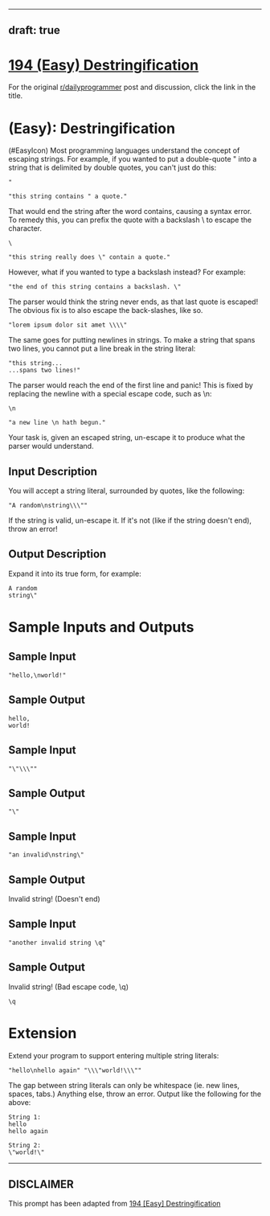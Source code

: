---
draft: true
----

# [194 (Easy) Destringification](https://www.reddit.com/r/dailyprogrammer/comments/2q2xnc/20141222_challenge_194_easy_destringification/)

For the original [r/dailyprogrammer](https://www.reddit.com/r/dailyprogrammer/) post and discussion, click the link in the title.

#  (Easy): Destringification
(#EasyIcon)
Most programming languages understand the concept of escaping strings. For example, if you wanted to put a double-quote " into a string that is delimited by double quotes, you can't just do this:


```
"
```

```
"this string contains " a quote."
```
That would end the string after the word contains, causing a syntax error. To remedy this, you can prefix the quote with a backslash \ to escape the character.


```
\
```

```
"this string really does \" contain a quote."
```
However, what if you wanted to type a backslash instead? For example:


```
"the end of this string contains a backslash. \"
```
The parser would think the string never ends, as that last quote is escaped! The obvious fix is to also escape the back-slashes, like so.


```
"lorem ipsum dolor sit amet \\\\"
```
The same goes for putting newlines in strings. To make a string that spans two lines, you cannot put a line break in the string literal:


```
"this string...
...spans two lines!"
```
The parser would reach the end of the first line and panic! This is fixed by replacing the newline with a special escape code, such as \n:


```
\n
```

```
"a new line \n hath begun."
```
Your task is, given an escaped string, un-escape it to produce what the parser would understand.

## Input Description
You will accept a string literal, surrounded by quotes, like the following:


```
"A random\nstring\\\""
```
If the string is valid, un-escape it. If it's not (like if the string doesn't end), throw an error!

## Output Description
Expand it into its true form, for example:


```
A random
string\"
```
# Sample Inputs and Outputs
## Sample Input

```
"hello,\nworld!"
```
## Sample Output

```
hello,
world!
```
## Sample Input

```
"\"\\\""
```
## Sample Output

```
"\"
```
## Sample Input

```
"an invalid\nstring\"
```
## Sample Output
Invalid string! (Doesn't end)

## Sample Input

```
"another invalid string \q"
```
## Sample Output
Invalid string! (Bad escape code, \q)


```
\q
```
# Extension
Extend your program to support entering multiple string literals:


```
"hello\nhello again" "\\\"world!\\\""
```
The gap between string literals can only be whitespace (ie. new lines, spaces, tabs.) Anything else, throw an error. Output like the following for the above:


```
String 1:
hello
hello again

String 2:
\"world!\"
```

----
## **DISCLAIMER**
This prompt has been adapted from [194 [Easy] Destringification](https://www.reddit.com/r/dailyprogrammer/comments/2q2xnc/20141222_challenge_194_easy_destringification/
)
